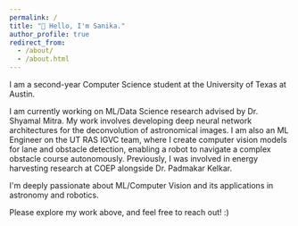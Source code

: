 ```yaml
---
permalink: /
title: "👋 Hello, I'm Sanika."
author_profile: true
redirect_from: 
  - /about/
  - /about.html
---
```


I am a second-year Computer Science student at the University of Texas at Austin. 

I am currently working on ML/Data Science research advised by Dr. Shyamal Mitra. My work involves developing deep neural network architectures for the deconvolution of astronomical images. I am also an ML Engineer on the UT RAS IGVC team, where I create computer vision models for lane and obstacle detection, enabling a robot to navigate a complex obstacle course autonomously. Previously, I was involved in energy harvesting research at COEP alongside Dr. Padmakar Kelkar.

I'm deeply passionate about ML/Computer Vision and its applications in astronomy and robotics. 

Please explore my work above, and feel free to reach out! :)


